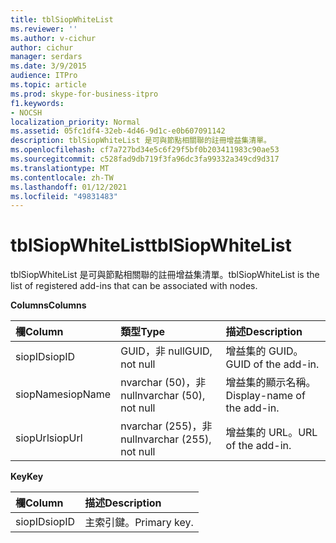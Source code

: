 ```yaml
---
title: tblSiopWhiteList
ms.reviewer: ''
ms.author: v-cichur
author: cichur
manager: serdars
ms.date: 3/9/2015
audience: ITPro
ms.topic: article
ms.prod: skype-for-business-itpro
f1.keywords:
- NOCSH
localization_priority: Normal
ms.assetid: 05fc1df4-32eb-4d46-9d1c-e0b607091142
description: tblSiopWhiteList 是可與節點相關聯的註冊增益集清單。
ms.openlocfilehash: cf7a727bd34e5c6f29f5bf0b203411983c90ae53
ms.sourcegitcommit: c528fad9db719f3fa96dc3fa99332a349cd9d317
ms.translationtype: MT
ms.contentlocale: zh-TW
ms.lasthandoff: 01/12/2021
ms.locfileid: "49831483"
---
```

# <a name="tblsiopwhitelist"></a><span data-ttu-id="4ed8c-103">tblSiopWhiteList</span><span class="sxs-lookup"><span data-stu-id="4ed8c-103">tblSiopWhiteList</span></span>
 
<span data-ttu-id="4ed8c-104">tblSiopWhiteList 是可與節點相關聯的註冊增益集清單。</span><span class="sxs-lookup"><span data-stu-id="4ed8c-104">tblSiopWhiteList is the list of registered add-ins that can be associated with nodes.</span></span>
  
<span data-ttu-id="4ed8c-105">**Columns**</span><span class="sxs-lookup"><span data-stu-id="4ed8c-105">**Columns**</span></span>

|<span data-ttu-id="4ed8c-106">**欄**</span><span class="sxs-lookup"><span data-stu-id="4ed8c-106">**Column**</span></span>|<span data-ttu-id="4ed8c-107">**類型**</span><span class="sxs-lookup"><span data-stu-id="4ed8c-107">**Type**</span></span>|<span data-ttu-id="4ed8c-108">**描述**</span><span class="sxs-lookup"><span data-stu-id="4ed8c-108">**Description**</span></span>|
|:-----|:-----|:-----|
|<span data-ttu-id="4ed8c-109">siopID</span><span class="sxs-lookup"><span data-stu-id="4ed8c-109">siopID</span></span>  <br/> |<span data-ttu-id="4ed8c-110">GUID，非 null</span><span class="sxs-lookup"><span data-stu-id="4ed8c-110">GUID, not null</span></span>  <br/> |<span data-ttu-id="4ed8c-111">增益集的 GUID。</span><span class="sxs-lookup"><span data-stu-id="4ed8c-111">GUID of the add-in.</span></span>  <br/> |
|<span data-ttu-id="4ed8c-112">siopName</span><span class="sxs-lookup"><span data-stu-id="4ed8c-112">siopName</span></span>  <br/> |<span data-ttu-id="4ed8c-113">nvarchar (50)，非 null</span><span class="sxs-lookup"><span data-stu-id="4ed8c-113">nvarchar (50), not null</span></span>  <br/> |<span data-ttu-id="4ed8c-114">增益集的顯示名稱。</span><span class="sxs-lookup"><span data-stu-id="4ed8c-114">Display-name of the add-in.</span></span>  <br/> |
|<span data-ttu-id="4ed8c-115">siopUrl</span><span class="sxs-lookup"><span data-stu-id="4ed8c-115">siopUrl</span></span>  <br/> |<span data-ttu-id="4ed8c-116">nvarchar (255)，非 null</span><span class="sxs-lookup"><span data-stu-id="4ed8c-116">nvarchar (255), not null</span></span>  <br/> |<span data-ttu-id="4ed8c-117">增益集的 URL。</span><span class="sxs-lookup"><span data-stu-id="4ed8c-117">URL of the add-in.</span></span>  <br/> |
   
<span data-ttu-id="4ed8c-118">**Key**</span><span class="sxs-lookup"><span data-stu-id="4ed8c-118">**Key**</span></span>

|<span data-ttu-id="4ed8c-119">**欄**</span><span class="sxs-lookup"><span data-stu-id="4ed8c-119">**Column**</span></span>|<span data-ttu-id="4ed8c-120">**描述**</span><span class="sxs-lookup"><span data-stu-id="4ed8c-120">**Description**</span></span>|
|:-----|:-----|
|<span data-ttu-id="4ed8c-121">siopID</span><span class="sxs-lookup"><span data-stu-id="4ed8c-121">siopID</span></span>  <br/> |<span data-ttu-id="4ed8c-122">主索引鍵。</span><span class="sxs-lookup"><span data-stu-id="4ed8c-122">Primary key.</span></span>  <br/> |
   

